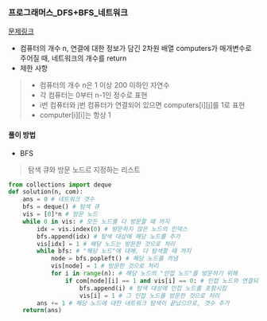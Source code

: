 ### 프로그래머스_DFS+BFS_네트워크
[문제링크](https://programmers.co.kr/learn/courses/30/parts/12421)

- 컴퓨터의 개수 n, 연결에 대한 정보가 담긴 2차원 배열 computers가 매개변수로 주어질 때, 네트워크의 개수를 return
- 제한 사항
> - 컴퓨터의 개수 n은 1 이상 200 이하인 자연수
> - 각 컴퓨터는 0부터 n-1인 정수로 표현
> - i번 컴퓨터와 j번 컴퓨터가 연결되어 있으면 computers[i][j]를 1로 표현
> - computer[i][i]는 항상 1

#### 풀이 방법
- BFS 
> 탐색 큐와 방문 노드르 지정하는 리스트

```python
from collections import deque
def solution(n, com):
    ans = 0 # 네트워크 갯수
    bfs = deque() # 탐색 큐
    vis = [0]*n # 방문 노드
    while 0 in vis: # 모든 노드를 다 방문할 때 까지
        idx = vis.index(0) # 방문하지 않은 노드의 인덱스
        bfs.append(idx) # 탐색 대상에 해당 노드를 추가
        vis[idx] = 1 # 해당 노드는 방문한 것으로 처리
        while bfs: # "해당 노드"에 대해, 다 탐색할 때 까지
            node = bfs.popleft() # 해당 노드를 꺼냄
            vis[node] = 1 # 방문한 것으로 처리
            for i in range(n): # 해당 노드의 "인접 노드"를 방문하기 위해
                if com[node][i] == 1 and vis[i] == 0: # 인접 노드와 연결되어있고, 그 인접노드를 방문하지 않았다면
                    bfs.append(i) # 탐색 대상에 인접 노드를 포함시킴
                    vis[i] = 1 # 그 인접 노드를 방문한 것으로 처리
        ans += 1 # 해당 노드에 대한 네트워크 탐색이 끝났으므로, 갯수 추가
    return(ans)

```
